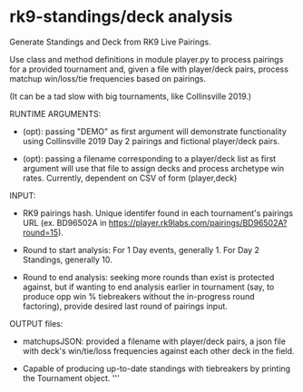 # rk9-standings/deck analysis
Generate Standings and Deck from RK9 Live Pairings.

Use class and method definitions in module player.py to process pairings for a provided tournament 
and, given a file with player/deck pairs, process matchup win/loss/tie frequencies based on pairings.

(It can be a tad slow with big tournaments, like Collinsville 2019.)

RUNTIME ARGUMENTS: 

- (opt): passing "DEMO" as first argument will demonstrate functionality using Collinsville 2019 Day 2 
pairings and fictional player/deck pairs.

- (opt): passing a filename corresponding to a player/deck list as first argument will use that file 
to assign decks and process archetype win rates.  Currently, dependent on CSV of form (player,deck)

INPUT:

- RK9 pairings hash.  Unique identifer found in each tournament's pairings URL (ex. BD96502A in 
https://player.rk9labs.com/pairings/BD96502A?round=15).

- Round to start analysis: For 1 Day events, generally 1.  For Day 2 Standings, generally 10.

- Round to end analysis: seeking more rounds than exist is protected against, but if wanting to end 
analysis earlier in tournament (say, to produce opp win % tiebreakers without the in-progress round 
factoring), provide desired last round of pairings input.

OUTPUT files:

- matchupsJSON: provided a filename with player/deck pairs, a json file with deck's win/tie/loss 
frequencies against each other deck in the field. 

- Capable of producing up-to-date standings with tiebreakers by printing the Tournament object.
'''
